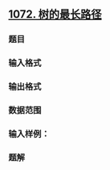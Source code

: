 ## [1072. 树的最长路径](https://www.acwing.com/problem/content/1074/)

### 题目

### 输入格式

### 输出格式

### 数据范围

### 输入样例：



### 题解

